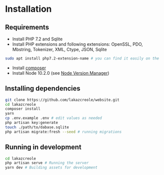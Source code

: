# Installation

## Requirements

- Install PHP 7.2 and Sqlite
- Install PHP extensions and following extensions: OpenSSL, PDO, Mbstring, Tokenizer, XML, Ctype, JSON, Sqlite

```bash
sudo apt install php7.2-extension-name # you can find it easily on the internet, but I'm sure you need at least php7.2-mbstring php7.2-xml php7.2-zip php7.2-sqlite
```

- Install [composer](https://getcomposer.org/)
- Install Node 10.2.0 (see [Node Version Manager](https://github.com/creationix/nvm))

## Installing dependencies

```bash
git clone https://github.com/lakazcreole/website.git
cd lakazcreole
composer install
yarn
cp .env.example .env # edit values as needed
php artisan key:generate
touch ./path/to/dabase.sqlite
php artisan migrate:fresh --seed # running migrations
```

## Running in development

```bash
cd lakazcreole
php artisan serve # Running the server
yarn dev # Building assets for development
```
